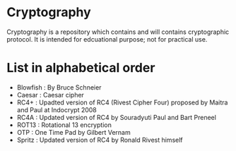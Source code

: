# Cryptography
Cryptography is a repository which contains and will contains cryptographic protocol. It is intended for edcuational purpose; not for practical use.

# List in alphabetical order
- Blowfish : By Bruce Schneier
- Caesar : Caesar cipher
- RC4+ : Upadted version of RC4 (Rivest Cipher Four) proposed by Maitra and Paul at Indocrypt 2008
- RC4A : Updated version of RC4 by Souradyuti Paul and Bart Preneel
- ROT13 : Rotational 13 encryption
- OTP : One Time Pad by Gilbert Vernam
- Spritz : Updated version of RC4 by Ronald Rivest himself
